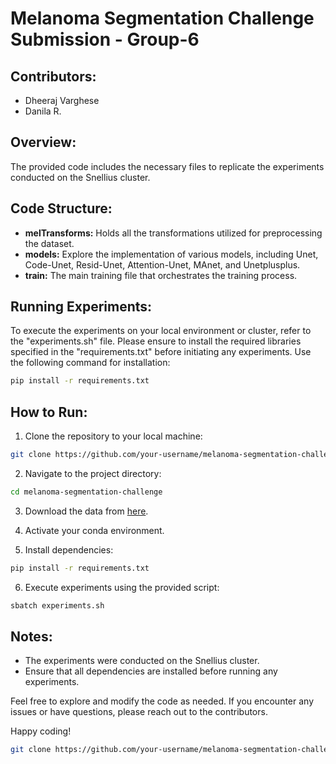# Melanoma Segmentation Challenge Submission - Group-6

## Contributors:
- Dheeraj Varghese
- Danila R.

## Overview:

The provided code includes the necessary files to replicate the experiments conducted on the Snellius cluster.

## Code Structure:

- **melTransforms:** Holds all the transformations utilized for preprocessing the dataset.
- **models:** Explore the implementation of various models, including Unet, Code-Unet, Resid-Unet, Attention-Unet, MAnet, and Unetplusplus.
- **train:** The main training file that orchestrates the training process.

## Running Experiments:

To execute the experiments on your local environment or cluster, refer to the "experiments.sh" file. Please ensure to install the required libraries specified in the "requirements.txt" before initiating any experiments. Use the following command for installation:

```bash
pip install -r requirements.txt
```

## How to Run:

1. Clone the repository to your local machine:

```bash
git clone https://github.com/your-username/melanoma-segmentation-challenge.git
```

2. Navigate to the project directory:

```bash
cd melanoma-segmentation-challenge
```

3. Download the data from [here](https://drive.google.com/drive/folders/1UyQtp3SQg5jejcx-intB3BPr_L4VGXoE?usp=drive_link).

4. Activate your conda environment.

5. Install dependencies:

```bash
pip install -r requirements.txt
```

6. Execute experiments using the provided script:

```bash
sbatch experiments.sh
```

## Notes:

- The experiments were conducted on the Snellius cluster.
- Ensure that all dependencies are installed before running any experiments.

Feel free to explore and modify the code as needed. If you encounter any issues or have questions, please reach out to the contributors.

Happy coding!



```bash
git clone https://github.com/your-username/melanoma-segmentation-challenge.git
```

